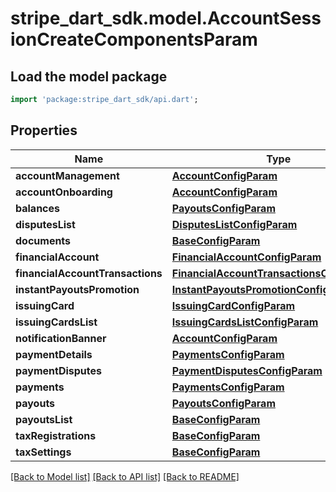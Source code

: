 # stripe_dart_sdk.model.AccountSessionCreateComponentsParam

## Load the model package
```dart
import 'package:stripe_dart_sdk/api.dart';
```

## Properties
Name | Type | Description | Notes
------------ | ------------- | ------------- | -------------
**accountManagement** | [**AccountConfigParam**](AccountConfigParam.md) |  | [optional] 
**accountOnboarding** | [**AccountConfigParam**](AccountConfigParam.md) |  | [optional] 
**balances** | [**PayoutsConfigParam**](PayoutsConfigParam.md) |  | [optional] 
**disputesList** | [**DisputesListConfigParam**](DisputesListConfigParam.md) |  | [optional] 
**documents** | [**BaseConfigParam**](BaseConfigParam.md) |  | [optional] 
**financialAccount** | [**FinancialAccountConfigParam**](FinancialAccountConfigParam.md) |  | [optional] 
**financialAccountTransactions** | [**FinancialAccountTransactionsConfigParam**](FinancialAccountTransactionsConfigParam.md) |  | [optional] 
**instantPayoutsPromotion** | [**InstantPayoutsPromotionConfigParam**](InstantPayoutsPromotionConfigParam.md) |  | [optional] 
**issuingCard** | [**IssuingCardConfigParam**](IssuingCardConfigParam.md) |  | [optional] 
**issuingCardsList** | [**IssuingCardsListConfigParam**](IssuingCardsListConfigParam.md) |  | [optional] 
**notificationBanner** | [**AccountConfigParam**](AccountConfigParam.md) |  | [optional] 
**paymentDetails** | [**PaymentsConfigParam**](PaymentsConfigParam.md) |  | [optional] 
**paymentDisputes** | [**PaymentDisputesConfigParam**](PaymentDisputesConfigParam.md) |  | [optional] 
**payments** | [**PaymentsConfigParam**](PaymentsConfigParam.md) |  | [optional] 
**payouts** | [**PayoutsConfigParam**](PayoutsConfigParam.md) |  | [optional] 
**payoutsList** | [**BaseConfigParam**](BaseConfigParam.md) |  | [optional] 
**taxRegistrations** | [**BaseConfigParam**](BaseConfigParam.md) |  | [optional] 
**taxSettings** | [**BaseConfigParam**](BaseConfigParam.md) |  | [optional] 

[[Back to Model list]](../README.md#documentation-for-models) [[Back to API list]](../README.md#documentation-for-api-endpoints) [[Back to README]](../README.md)


